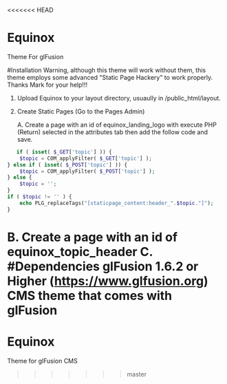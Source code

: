 <<<<<<< HEAD
# Equinox 
Theme For glFusion

#Installation
Warning, although this theme will work without them, this theme employs some advanced "Static Page Hackery" to work properly.
Thanks Mark for your help!!!

1. Upload Equinox to your layout directory, usuaully in /public_html/layout.

2. Create Static Pages (Go to the Pages Admin)

   A. Create a page with an id of equinox_landing_logo with execute PHP (Return) selected in the attributes tab then add the follow code and save. 
```php   
   if ( isset( $_GET['topic'] )) {
    $topic = COM_applyFilter( $_GET['topic'] );
} else if ( isset( $_POST['topic'] )) {
    $topic = COM_applyFilter( $_POST['topic'] );
} else {
    $topic = '';
}
if ( $topic != '' ) {
    echo PLG_replaceTags("[staticpage_content:header_".$topic."]");
}
```  

   B. Create a page with an id of equinox_topic_header
   C. 
#Dependencies
glFusion 1.6.2 or Higher (https://www.glfusion.org)
CMS theme that comes with glFusion
=======
# Equinox
Theme for glFusion CMS
>>>>>>> master
